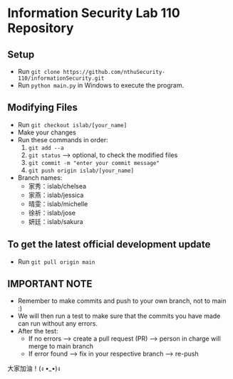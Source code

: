 # Information Security Lab 110 Repository

## Setup
- Run `git clone https://github.com/nthuSecurity-110/informationSecurity.git`
- Run `python main.py` in Windows to execute the program.

## Modifying Files
- Run `git checkout islab/[your_name]`
- Make your changes
- Run these commands in order:
    1. `git add --a`
    2. `git status` --> optional, to check the modified files
    3. `git commit -m "enter your commit message"`
    4. `git push origin islab/[your_name]`
- Branch names:
    - 家秀：islab/chelsea
    - 家燕：islab/jessica
    - 晴雯：islab/michelle
    - 徐祈：islab/jose
    - 妍廷：islab/sakura

## To get the latest official development update
- Run `git pull origin main`

## IMPORTANT NOTE
- Remember to make commits and push to your own branch, not to main :)
- We will then run a test to make sure that the commits you have made can run without any errors.
- After the test:
    - If no errors --> create a pull request (PR) --> person in charge will merge to main branch
    - If error found --> fix in your respective branch --> re-push

大家加油！(ง •_•)ง
